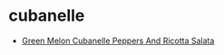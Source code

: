# cubanelle

 * [Green Melon Cubanelle Peppers And Ricotta Salata](index/g/green-melon-cubanelle-peppers-and-ricotta-salata-51107220.json)
